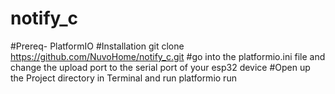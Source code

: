 # notify_c

#Prereq- PlatformIO
#Installation
git clone https://github.com/NuvoHome/notify_c.git
#go into the platformio.ini file and change the upload port to the serial port of your esp32 device
#Open up the Project directory in Terminal and run 
platformio run
